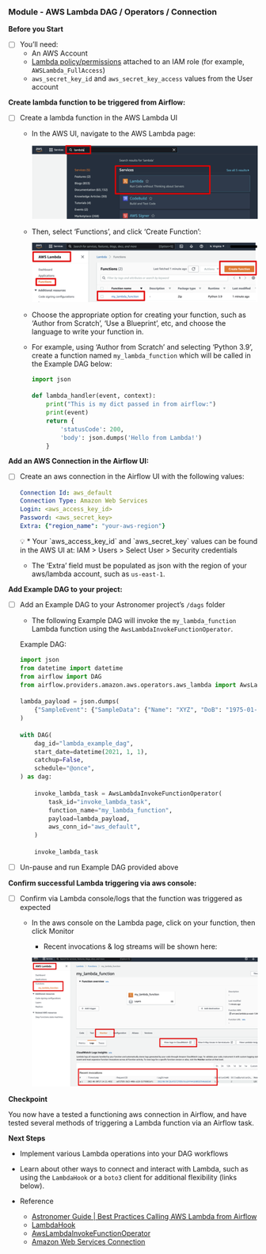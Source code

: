 
### Module - AWS Lambda DAG / Operators / Connection

**Before you Start**

- [ ]  You’ll need:
    - An AWS Account
    - [Lambda policy/permissions](https://docs.aws.amazon.com/lambda/latest/dg/access-control-identity-based.html) attached to an IAM role (for example, `AWSLambda_FullAccess`)
    - `aws_secret_key_id` and `aws_secret_key_access` values from the User account

**Create lambda function to be triggered from Airflow:**

- [ ]  Create a lambda function in the AWS Lambda UI
    - In the AWS UI, navigate to the AWS Lambda page:

        ![Untitled](../images/Untitled%2056.png)

    - Then, select ‘Functions’, and click ‘Create Function’:

        ![Untitled](../images/Untitled%2057.png)

    - Choose the appropriate option for creating your function, such as ‘Author from Scratch’, ‘Use a Blueprint’, etc, and choose the language to write your function in.
    - For example, using ‘Author from Scratch’ and selecting ‘Python 3.9’, create a function named `my_lambda_function` which will be called in the Example DAG below:

        ```python
        import json

        def lambda_handler(event, context):
            print("This is my dict passed in from airflow:")
            print(event)
            return {
                'statusCode': 200,
                'body': json.dumps('Hello from Lambda!')
            }
        ```


**Add an AWS Connection in the Airflow UI:**

- [ ]  Create an aws connection in the Airflow UI with the following values:

    ```yaml
    Connection Id: aws_default
    Connection Type: Amazon Web Services
    Login: <aws_access_key_id>
    Password: <aws_secret_key>
    Extra: {"region_name": "your-aws-region"}
    ```

    <aside>
    💡  * Your `aws_access_key_id` and `aws_secret_key` values can be found in the AWS UI at: IAM > Users > Select User > Security credentials

    * The ‘Extra’ field must be populated as json with the region of your aws/lambda account, such as `us-east-1`.

    </aside>


**Add Example DAG to your project:**

- [ ]  Add an Example DAG to your Astronomer project’s `/dags` folder
    - The following Example DAG will invoke the `my_lambda_function` Lambda function using the `AwsLambdaInvokeFunctionOperator`.

    Example DAG:

    ```python
    import json
    from datetime import datetime
    from airflow import DAG
    from airflow.providers.amazon.aws.operators.aws_lambda import AwsLambdaInvokeFunctionOperator

    lambda_payload = json.dumps(
        {"SampleEvent": {"SampleData": {"Name": "XYZ", "DoB": "1975-01-01"}}}
    )

    with DAG(
        dag_id="lambda_example_dag",
        start_date=datetime(2021, 1, 1),
        catchup=False,
        schedule="@once",
    ) as dag:

        invoke_lambda_task = AwsLambdaInvokeFunctionOperator(
            task_id="invoke_lambda_task",
            function_name="my_lambda_function",
            payload=lambda_payload,
            aws_conn_id="aws_default",
        )

        invoke_lambda_task
    ```


- [ ]  Un-pause and run Example DAG provided above

**Confirm successful Lambda triggering via aws console:**

- [ ]  Confirm via Lambda console/logs that the function was triggered as expected
    - In the aws console on the Lambda page, click on your function, then click Monitor
        - Recent invocations & log streams will be shown here:

        ![Untitled](../images/Untitled%2058.png)


**Checkpoint**

You now have a tested a functioning aws connection in Airflow, and have tested several methods of triggering a Lambda function via an Airflow task.

**Next Steps**

- Implement various Lambda operations into your DAG workflows
- Learn about other ways to connect and interact with Lambda, such as using the `LambdaHook` or a `boto3` client for additional flexibility (links below).

- Reference


    - [Astronomer Guide | Best Practices Calling AWS Lambda from Airflow](https://www.astronomer.io/guides/lambda-cloud)
    - [LambdaHook](https://registry.astronomer.io/providers/amazon/modules/lambdahook)
    - [AwsLambdaInvokeFunctionOperator](https://registry.astronomer.io/providers/amazon/modules/awslambdainvokefunctionoperator)
    - [Amazon Web Services Connection](https://airflow.apache.org/docs/apache-airflow-providers-amazon/stable/connections/aws.html)
